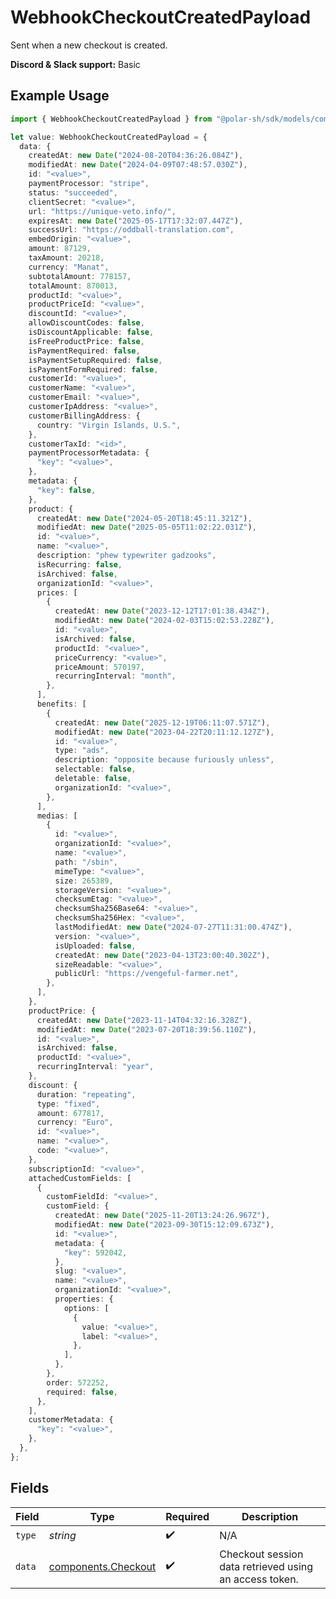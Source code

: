 # WebhookCheckoutCreatedPayload

Sent when a new checkout is created.

**Discord & Slack support:** Basic

## Example Usage

```typescript
import { WebhookCheckoutCreatedPayload } from "@polar-sh/sdk/models/components";

let value: WebhookCheckoutCreatedPayload = {
  data: {
    createdAt: new Date("2024-08-20T04:36:26.084Z"),
    modifiedAt: new Date("2024-04-09T07:48:57.030Z"),
    id: "<value>",
    paymentProcessor: "stripe",
    status: "succeeded",
    clientSecret: "<value>",
    url: "https://unique-veto.info/",
    expiresAt: new Date("2025-05-17T17:32:07.447Z"),
    successUrl: "https://oddball-translation.com",
    embedOrigin: "<value>",
    amount: 87129,
    taxAmount: 20218,
    currency: "Manat",
    subtotalAmount: 778157,
    totalAmount: 870013,
    productId: "<value>",
    productPriceId: "<value>",
    discountId: "<value>",
    allowDiscountCodes: false,
    isDiscountApplicable: false,
    isFreeProductPrice: false,
    isPaymentRequired: false,
    isPaymentSetupRequired: false,
    isPaymentFormRequired: false,
    customerId: "<value>",
    customerName: "<value>",
    customerEmail: "<value>",
    customerIpAddress: "<value>",
    customerBillingAddress: {
      country: "Virgin Islands, U.S.",
    },
    customerTaxId: "<id>",
    paymentProcessorMetadata: {
      "key": "<value>",
    },
    metadata: {
      "key": false,
    },
    product: {
      createdAt: new Date("2024-05-20T18:45:11.321Z"),
      modifiedAt: new Date("2025-05-05T11:02:22.031Z"),
      id: "<value>",
      name: "<value>",
      description: "phew typewriter gadzooks",
      isRecurring: false,
      isArchived: false,
      organizationId: "<value>",
      prices: [
        {
          createdAt: new Date("2023-12-12T17:01:38.434Z"),
          modifiedAt: new Date("2024-02-03T15:02:53.228Z"),
          id: "<value>",
          isArchived: false,
          productId: "<value>",
          priceCurrency: "<value>",
          priceAmount: 570197,
          recurringInterval: "month",
        },
      ],
      benefits: [
        {
          createdAt: new Date("2025-12-19T06:11:07.571Z"),
          modifiedAt: new Date("2023-04-22T20:11:12.127Z"),
          id: "<value>",
          type: "ads",
          description: "opposite because furiously unless",
          selectable: false,
          deletable: false,
          organizationId: "<value>",
        },
      ],
      medias: [
        {
          id: "<value>",
          organizationId: "<value>",
          name: "<value>",
          path: "/sbin",
          mimeType: "<value>",
          size: 265389,
          storageVersion: "<value>",
          checksumEtag: "<value>",
          checksumSha256Base64: "<value>",
          checksumSha256Hex: "<value>",
          lastModifiedAt: new Date("2024-07-27T11:31:00.474Z"),
          version: "<value>",
          isUploaded: false,
          createdAt: new Date("2023-04-13T23:00:40.302Z"),
          sizeReadable: "<value>",
          publicUrl: "https://vengeful-farmer.net",
        },
      ],
    },
    productPrice: {
      createdAt: new Date("2023-11-14T04:32:16.328Z"),
      modifiedAt: new Date("2023-07-20T18:39:56.110Z"),
      id: "<value>",
      isArchived: false,
      productId: "<value>",
      recurringInterval: "year",
    },
    discount: {
      duration: "repeating",
      type: "fixed",
      amount: 677817,
      currency: "Euro",
      id: "<value>",
      name: "<value>",
      code: "<value>",
    },
    subscriptionId: "<value>",
    attachedCustomFields: [
      {
        customFieldId: "<value>",
        customField: {
          createdAt: new Date("2025-11-20T13:24:26.967Z"),
          modifiedAt: new Date("2023-09-30T15:12:09.673Z"),
          id: "<value>",
          metadata: {
            "key": 592042,
          },
          slug: "<value>",
          name: "<value>",
          organizationId: "<value>",
          properties: {
            options: [
              {
                value: "<value>",
                label: "<value>",
              },
            ],
          },
        },
        order: 572252,
        required: false,
      },
    ],
    customerMetadata: {
      "key": "<value>",
    },
  },
};
```

## Fields

| Field                                                      | Type                                                       | Required                                                   | Description                                                |
| ---------------------------------------------------------- | ---------------------------------------------------------- | ---------------------------------------------------------- | ---------------------------------------------------------- |
| `type`                                                     | *string*                                                   | :heavy_check_mark:                                         | N/A                                                        |
| `data`                                                     | [components.Checkout](../../models/components/checkout.md) | :heavy_check_mark:                                         | Checkout session data retrieved using an access token.     |